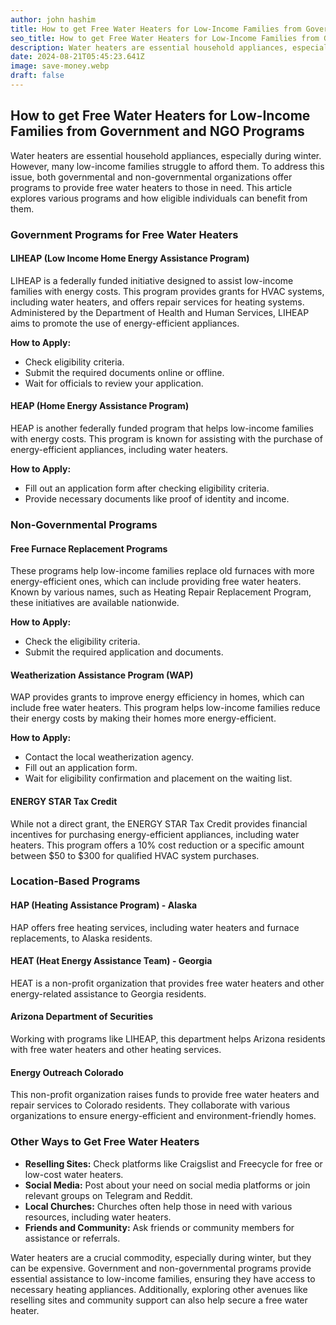 ```yaml
---
author: john hashim
title: How to get Free Water Heaters for Low-Income Families from Government and NGO Programs
seo_title: How to get Free Water Heaters for Low-Income Families from Government and NGO Programs
description: Water heaters are essential household appliances, especially during winter. However, many low-income families struggle to afford them.
date: 2024-08-21T05:45:23.641Z
image: save-money.webp
draft: false
---
```


## How to get Free Water Heaters for Low-Income Families from Government and NGO Programs

Water heaters are essential household appliances, especially during winter. However, many low-income families struggle to afford them. To address this issue, both governmental and non-governmental organizations offer programs to provide free water heaters to those in need. This article explores various programs and how eligible individuals can benefit from them.

### Government Programs for Free Water Heaters

#### LIHEAP (Low Income Home Energy Assistance Program)
LIHEAP is a federally funded initiative designed to assist low-income families with energy costs. This program provides grants for HVAC systems, including water heaters, and offers repair services for heating systems. Administered by the Department of Health and Human Services, LIHEAP aims to promote the use of energy-efficient appliances.

**How to Apply:**
- Check eligibility criteria.
- Submit the required documents online or offline.
- Wait for officials to review your application.

#### HEAP (Home Energy Assistance Program)
HEAP is another federally funded program that helps low-income families with energy costs. This program is known for assisting with the purchase of energy-efficient appliances, including water heaters.

**How to Apply:**
- Fill out an application form after checking eligibility criteria.
- Provide necessary documents like proof of identity and income.

### Non-Governmental Programs

#### Free Furnace Replacement Programs
These programs help low-income families replace old furnaces with more energy-efficient ones, which can include providing free water heaters. Known by various names, such as Heating Repair Replacement Program, these initiatives are available nationwide.

**How to Apply:**
- Check the eligibility criteria.
- Submit the required application and documents.

#### Weatherization Assistance Program (WAP)
WAP provides grants to improve energy efficiency in homes, which can include free water heaters. This program helps low-income families reduce their energy costs by making their homes more energy-efficient.

**How to Apply:**
- Contact the local weatherization agency.
- Fill out an application form.
- Wait for eligibility confirmation and placement on the waiting list.

#### ENERGY STAR Tax Credit
While not a direct grant, the ENERGY STAR Tax Credit provides financial incentives for purchasing energy-efficient appliances, including water heaters. This program offers a 10% cost reduction or a specific amount between $50 to $300 for qualified HVAC system purchases.

### Location-Based Programs

#### HAP (Heating Assistance Program) - Alaska
HAP offers free heating services, including water heaters and furnace replacements, to Alaska residents.

#### HEAT (Heat Energy Assistance Team) - Georgia
HEAT is a non-profit organization that provides free water heaters and other energy-related assistance to Georgia residents.

#### Arizona Department of Securities
Working with programs like LIHEAP, this department helps Arizona residents with free water heaters and other heating services.

#### Energy Outreach Colorado
This non-profit organization raises funds to provide free water heaters and repair services to Colorado residents. They collaborate with various organizations to ensure energy-efficient and environment-friendly homes.

### Other Ways to Get Free Water Heaters

- **Reselling Sites:** Check platforms like Craigslist and Freecycle for free or low-cost water heaters.
- **Social Media:** Post about your need on social media platforms or join relevant groups on Telegram and Reddit.
- **Local Churches:** Churches often help those in need with various resources, including water heaters.
- **Friends and Community:** Ask friends or community members for assistance or referrals.

Water heaters are a crucial commodity, especially during winter, but they can be expensive. Government and non-governmental programs provide essential assistance to low-income families, ensuring they have access to necessary heating appliances. Additionally, exploring other avenues like reselling sites and community support can also help secure a free water heater.
